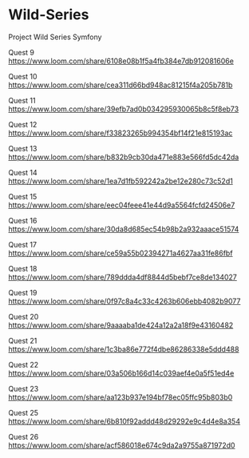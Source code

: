 # Wild-Series
Project Wild Series Symfony

Quest 9
https://www.loom.com/share/6108e08b1f5a4fb384e7db912081606e

Quest 10
https://www.loom.com/share/cea311d66bd948ac81215f4a205b781b

Quest 11
https://www.loom.com/share/39efb7ad0b034295930065b8c5f8eb73

Quest 12
https://www.loom.com/share/f33823265b994354bf14f21e815193ac

Quest 13
https://www.loom.com/share/b832b9cb30da471e883e566fd5dc42da

Quest 14
https://www.loom.com/share/1ea7d1fb592242a2be12e280c73c52d1

Quest 15
https://www.loom.com/share/eec04feee41e44d9a5564fcfd24506e7

Quest 16 
https://www.loom.com/share/30da8d685ec54b98b2a932aaace51574

Quest 17
https://www.loom.com/share/ce59a55b02394271a4627aa31fe86fbf

Quest 18
https://www.loom.com/share/789ddda4df8844d5bebf7ce8de134027

Quest 19 
https://www.loom.com/share/0f97c8a4c33c4263b606ebb4082b9077

Quest 20
https://www.loom.com/share/9aaaaba1de424a12a2a18f9e43160482

Quest 21
https://www.loom.com/share/1c3ba86e772f4dbe86286338e5ddd488

Quest 22
https://www.loom.com/share/03a506b166d14c039aef4e0a5f51ed4e

Quest 23
https://www.loom.com/share/aa123b937e194bf78ec05ffc95b803b0

Quest 25
https://www.loom.com/share/6b810f92addd48d29292e9c4d4e8a354

Quest 26
https://www.loom.com/share/acf586018e674c9da2a9755a871972d0
